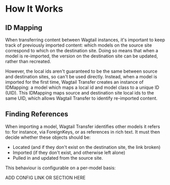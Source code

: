 # How It Works

## ID Mapping

When transferring content between Wagtail instances, it's important to keep track of previously
imported content: which models on the source site correspond to which on the destination site. Doing so
means that when a model is re-imported, the version on the destination site can be updated, rather
than recreated.

However, the local ids aren't guaranteed to be the same between source and destination sites, so can't be used directly.
Instead, when a model is imported for the first time, Wagtail Transfer creates an instance
of IDMapping: a model which maps a local id and model class to a unique ID (UID). This IDMapping maps source and
destination site local ids to the same UID, which allows Wagtail Transfer to identify re-imported content.

## Finding References

When importing a model, Wagtail Transfer identifies other models it refers to: for instance, via
ForeignKeys, or as references in rich text. It must then decide whether these objects should be:
* Located (and if they don't exist on the destination site, the link broken) 
* Imported (if they don't exist, and otherwise left alone)
* Pulled in and updated from the source site.

This behaviour is configurable on a per-model basis:

ADD CONFIG LINK OR SECTION HERE 
